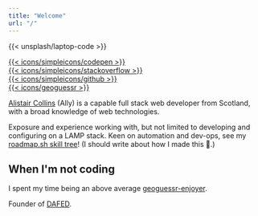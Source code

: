 ```yaml
---
title: "Welcome"
url: "/"
---
```


{{< unsplash/laptop-code >}}


<div class="row">
  <div class="col-3 col"><a href="https://codepen.io/alistaircol" target="blank">{{< icons/simpleicons/codepen >}}</a></div>
  <div class="col-3 col"><a href="https://stackoverflow.com/users/5873008/alistaircol" target="blank">{{< icons/simpleicons/stackoverflow >}}</a></div>
  <div class="col-3 col"><a href="https://github.com/alistaircol" target="blank">{{< icons/simpleicons/github >}}</a></div>
  <div class="col-3 col"><a href="https://www.geoguessr.com/user/604a9652025d6f00015bff8f" target="blank">{{< icons/geoguessr >}}</a></div>
</div>

[Alistair Collins](https://github.com/alistaircol) (Ally) is a capable full stack web developer from Scotland, with a broad knowledge of web technologies.

Exposure and experience working with, but not limited to developing and configuring on a LAMP stack. Keen on automation and dev-ops, see my [roadmap.sh skill tree](https://github.com/dafedteam/skill-tree)! (I should write about how I made this 🤔.)

<object
  type="image/svg+xml"
  data="https://static.ac93.uk/resume/skills.svg"
  style="max-width: 900px;">
</object>

## When I'm not coding

I spent my time being an above average [geoguessr-enjoyer](https://www.geoguessr.com/user/604a9652025d6f00015bff8f).

Founder of [DAFED](https://dafedteam.com/).
